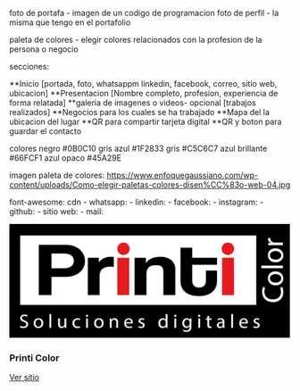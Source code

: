 foto de portafa - imagen de un codigo de programacion
foto de perfil - la misma que tengo en el portafolio


paleta de colores - elegir colores relacionados con la profesion de la persona o negocio

secciones: 

**Inicio [portada, foto, whatsappm linkedin, facebook, correo, sitio web, ubicacion]
**Presentacion [Nombre completo, profesion, experiencia de forma relatada]
**galeria de imagenes o videos- opcional [trabajos realizados]
**Negocios para los cuales se ha trabajado
**Mapa del la ubicacion del lugar
**QR para compartir tarjeta digital
**QR y boton para guardar el contacto


colores
    negro #0B0C10
    gris azul #1F2833
    gris #C5C6C7
    azul brillante #66FCF1
    azul opaco #45A29E

imagen paleta de colores: https://www.enfoquegaussiano.com/wp-content/uploads/Como-elegir-paletas-colores-disen%CC%83o-web-04.jpg


font-awesome: cdn <script defer src="https://kit.fontawesome.com/676f8336d2.js" crossorigin="anonymous"></script>
    - whatsapp: <i class="fa-brands fa-square-whatsapp"></i>
    - linkedin: <i class="fa-brands fa-linkedin"></i>
    - facebook: <i class="fa-brands fa-square-facebook"></i>
    - instagram: <i class="fa-brands fa-square-instagram"></i>
    - github: <i class="fa-brands fa-square-github"></i>
    - sitio web: <i class="fa-solid fa-globe"></i>
    - mail: <i class="fa-solid fa-envelope"></i> 



<img src="src/logo_color.png" alt="printi color logo" class="clientes__img">
                <h3 class="clientes__nombre">Printi Color</h3>
                <a href="#" class="clientes__link">Ver sitio</a>